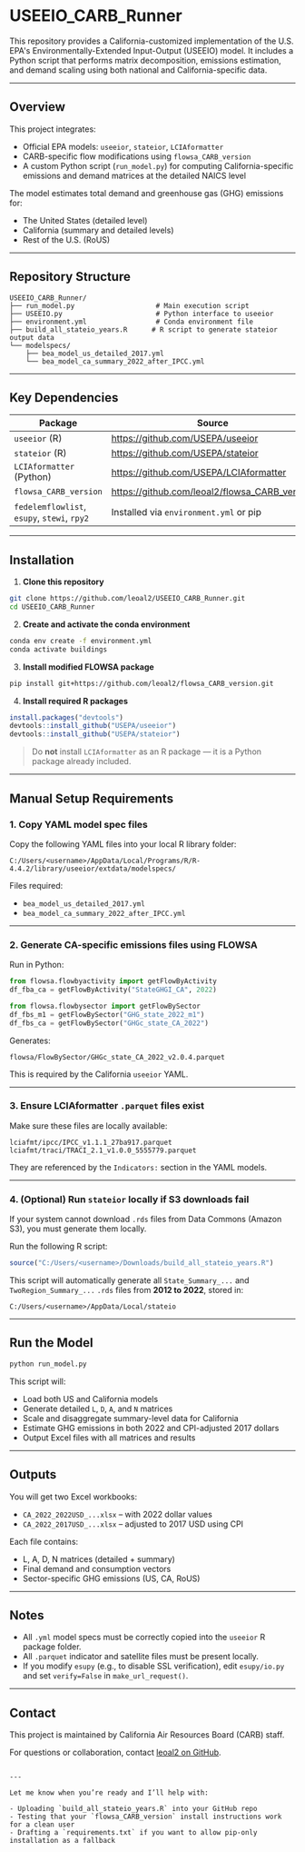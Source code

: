 # USEEIO_CARB_Runner

This repository provides a California-customized implementation of the U.S. EPA's Environmentally-Extended Input-Output (USEEIO) model. It includes a Python script that performs matrix decomposition, emissions estimation, and demand scaling using both national and California-specific data.

---

## Overview

This project integrates:

- Official EPA models: `useeior`, `stateior`, `LCIAformatter`
- CARB-specific flow modifications using `flowsa_CARB_version`
- A custom Python script (`run_model.py`) for computing California-specific emissions and demand matrices at the detailed NAICS level

The model estimates total demand and greenhouse gas (GHG) emissions for:

- The United States (detailed level)
- California (summary and detailed levels)
- Rest of the U.S. (RoUS)

---

## Repository Structure

```
USEEIO_CARB_Runner/
├── run_model.py                    # Main execution script
├── USEEIO.py                       # Python interface to useeior
├── environment.yml                 # Conda environment file
├── build_all_stateio_years.R      # R script to generate stateior output data
└── modelspecs/
    ├── bea_model_us_detailed_2017.yml
    └── bea_model_ca_summary_2022_after_IPCC.yml
```

---

## Key Dependencies

| Package              | Source                                                                                      |
|----------------------|---------------------------------------------------------------------------------------------|
| `useeior` (R)         | https://github.com/USEPA/useeior                                                           |
| `stateior` (R)        | https://github.com/USEPA/stateior                                                          |
| `LCIAformatter` (Python) | https://github.com/USEPA/LCIAformatter                                               |
| `flowsa_CARB_version` | https://github.com/leoal2/flowsa_CARB_version                                              |
| `fedelemflowlist`, `esupy`, `stewi`, `rpy2` | Installed via `environment.yml` or pip                            |

---

## Installation

1. **Clone this repository**

```bash
git clone https://github.com/leoal2/USEEIO_CARB_Runner.git
cd USEEIO_CARB_Runner
```

2. **Create and activate the conda environment**

```bash
conda env create -f environment.yml
conda activate buildings
```

3. **Install modified FLOWSA package**

```bash
pip install git+https://github.com/leoal2/flowsa_CARB_version.git
```

4. **Install required R packages**

```r
install.packages("devtools")
devtools::install_github("USEPA/useeior")
devtools::install_github("USEPA/stateior")
```

> Do **not** install `LCIAformatter` as an R package — it is a Python package already included.

---

## Manual Setup Requirements

### 1. Copy YAML model spec files

Copy the following YAML files into your local R library folder:

```
C:/Users/<username>/AppData/Local/Programs/R/R-4.4.2/library/useeior/extdata/modelspecs/
```

Files required:

- `bea_model_us_detailed_2017.yml`
- `bea_model_ca_summary_2022_after_IPCC.yml`

---

### 2. Generate CA-specific emissions files using FLOWSA

Run in Python:

```python
from flowsa.flowbyactivity import getFlowByActivity
df_fba_ca = getFlowByActivity("StateGHGI_CA", 2022)

from flowsa.flowbysector import getFlowBySector
df_fbs_m1 = getFlowBySector("GHG_state_2022_m1")
df_fbs_ca = getFlowBySector("GHGc_state_CA_2022")
```

Generates:

```
flowsa/FlowBySector/GHGc_state_CA_2022_v2.0.4.parquet
```

This is required by the California `useeior` YAML.

---

### 3. Ensure LCIAformatter `.parquet` files exist

Make sure these files are locally available:

```
lciafmt/ipcc/IPCC_v1.1.1_27ba917.parquet
lciafmt/traci/TRACI_2.1_v1.0.0_5555779.parquet
```

They are referenced by the `Indicators:` section in the YAML models.

---

### 4. (Optional) Run `stateior` locally if S3 downloads fail

If your system cannot download `.rds` files from Data Commons (Amazon S3), you must generate them locally.

Run the following R script:

```r
source("C:/Users/<username>/Downloads/build_all_stateio_years.R")
```

This script will automatically generate all `State_Summary_...` and `TwoRegion_Summary_...` `.rds` files from **2012 to 2022**, stored in:

```
C:/Users/<username>/AppData/Local/stateio
```

---

## Run the Model

```bash
python run_model.py
```

This script will:

- Load both US and California models
- Generate detailed `L`, `D`, `A`, and `N` matrices
- Scale and disaggregate summary-level data for California
- Estimate GHG emissions in both 2022 and CPI-adjusted 2017 dollars
- Output Excel files with all matrices and results

---

## Outputs

You will get two Excel workbooks:

- `CA_2022_2022USD_...xlsx` – with 2022 dollar values
- `CA_2022_2017USD_...xlsx` – adjusted to 2017 USD using CPI

Each file contains:

- L, A, D, N matrices (detailed + summary)
- Final demand and consumption vectors
- Sector-specific GHG emissions (US, CA, RoUS)

---

## Notes

- All `.yml` model specs must be correctly copied into the `useeior` R package folder.
- All `.parquet` indicator and satellite files must be present locally.
- If you modify `esupy` (e.g., to disable SSL verification), edit `esupy/io.py` and set `verify=False` in `make_url_request()`.

---

## Contact

This project is maintained by California Air Resources Board (CARB) staff.

For questions or collaboration, contact [leoal2 on GitHub](https://github.com/leoal2).
```

---

Let me know when you’re ready and I’ll help with:

- Uploading `build_all_stateio_years.R` into your GitHub repo
- Testing that your `flowsa_CARB_version` install instructions work for a clean user
- Drafting a `requirements.txt` if you want to allow pip-only installation as a fallback
